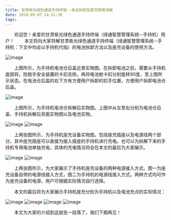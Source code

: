 ```yaml
---
title: 甘肃紫光绿色通道手持终端--电池拆卸及座充使用讲解
date: 2018-09-07 14:31:38
tags:
---
```

&emsp;&emsp;欢迎您！亲爱的甘肃紫光绿色通道手持终端（绿通智慧管理系统--手持机）用户！
&emsp;&emsp;本文将向大家将解甘肃紫光绿色通道手持终端（绿通智慧管理系统--手持机：下文中均会以手持机代指）的电池拆卸方法以及座充设备的使用方法。

![image](/pub-images/news-images/20180906/scj_hougai.jpg)

&emsp;&emsp;上图所示，为手持机电池仓后盖近景实物图。在拆卸电池之前，需要从手持机底部将，防脱手安全装置的卡扣去除。再将电池舱卡扣分别旋转90度，至上图所示状态。在电池仓后盖的右下方有方便用户拆卸的扣手位置，方便用户拆卸电池仓后盖。

![image](/pub-images/news-images/20180906/scj_chaijie.jpg)

&emsp;&emsp;上图所示，为手持机电池仓拆解后实物图。上图中从左至右分别为电池仓后盖、手持机拆解后背面实物图以及电池实物。

![image](/pub-images/news-images/20180906/scj_zc.jpg)
![image](/pub-images/news-images/20180906/scj_zcdianchi.jpg)

&emsp;&emsp;上两张图所示，为手持机座充设备实物图。包括座充插座以及电源线两个部分，其中座充插座可以直接为接入插座的手持机进行充电。也可以为拆解下来的手持机专用电池单独充电，具体的充电情况将会在本文的最后为大家展示。

![image](/pub-images/news-images/20180906/scj_cdx1.jpg)
![image](/pub-images/news-images/20180906/scj_cdx2.jpg)

&emsp;&emsp;上两张图所示，为大家展示了手持机座充设备的两种电源接入方式。图一为座充设备自带的电源线接入方式，图二为手持机的电源线接入方式。两种方式均可作为座充设备的电源，用户可根据实际情况自行选择。

&emsp;&emsp;本文的最后将为大家展示手持机座充分别为手持机以及电池充点的实际情况：

![image](/pub-images/news-images/20180906/scj_zczt.jpg)
![image](/pub-images/news-images/20180906/scj_zczt2.jpg)
![image](/pub-images/news-images/20180906/scj_zcdccd.jpg)
![image](/pub-images/news-images/20180906/scj_zcdccd2.jpg)

&emsp;&emsp;本文为大家的介绍到这就告一段落了，我们下期再见！
